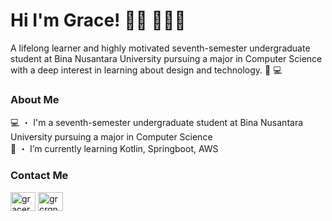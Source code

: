 <h1 align="left">Hi I'm Grace! 👋🏻 👩🏻‍💻 </h1>
  <p align="left">A lifelong learner and highly motivated seventh-semester undergraduate student at Bina Nusantara University pursuing a major in Computer Science with a deep interest in learning about design and technology. 🎨 💻 </p>

<h3 align="left">About Me</h3>

  💻 ・ I'm a seventh-semester undergraduate student at Bina Nusantara University pursuing a major in Computer Science<br>
  🌱 ・ I’m currently learning Kotlin, Springboot, AWS

<h3 align="left">Contact Me</h3>
  <p align="left">
    <a href="https://linkedin.com/in/graceregineliem" target="blank"><img align="center" src="https://raw.githubusercontent.com/rahuldkjain/github-profile-readme-generator/master/src/images/icons/Social/linked-in-alt.svg" alt="graceregineliem" height="30" width="40" /></a>
    <a href="https://instagram.com/grcrgn" target="blank"><img align="center" src="https://raw.githubusercontent.com/rahuldkjain/github-profile-readme-generator/master/src/images/icons/Social/instagram.svg" alt="grcrgn" height="30" width="40" /></a>
  </p>
